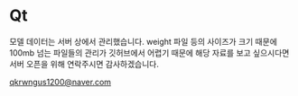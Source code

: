# Qt

모델 데이터는 서버 상에서 관리했습니다.
weight 파일 등의 사이즈가 크기 때문에 100mb 넘는 파일들의 관리가 깃허브에서 어렵기 때문에
해당 자료를 보고 싶으시다면 서버 오픈을 위해 연락주시면 감사하겠습니다.

qkrwngus1200@naver.com
